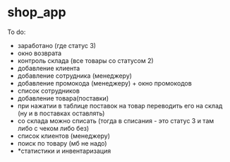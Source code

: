# shop_app
To do:
 - заработано (где статус 3)
 - окно возврата
 - контроль склада (все товары со статусом 2)
 - добавление клиента
 - добавление сотрудника (менеджеру)
 - добавление промокода (менеджеру) + окно промокодов
 - список сотрудников
 - добавление товара(поставки)
 - при нажатии в таблице поставок на товар переводить его на склад (ну и в поставках оставлять)
 - со склада можно списать (тогда в списания - это статус 3 и там либо с чеком либо без)
 - список клиентов (менеджеру)
 - поиск по товару (мб не надо)
 - *статистики  и инвентаризация
 
 
 
 

 
